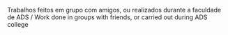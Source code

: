 Trabalhos feitos em grupo com amigos, ou realizados durante a faculdade de ADS / Work done in groups with friends, or carried out during ADS college

